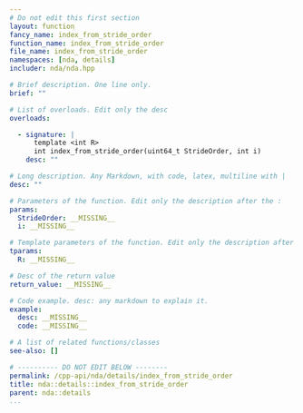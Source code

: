 ```yaml
---
# Do not edit this first section
layout: function
fancy_name: index_from_stride_order
function_name: index_from_stride_order
file_name: index_from_stride_order
namespaces: [nda, details]
includer: nda/nda.hpp

# Brief description. One line only.
brief: ""

# List of overloads. Edit only the desc
overloads:

  - signature: |
      template <int R> 
      int index_from_stride_order(uint64_t StrideOrder, int i)
    desc: ""

# Long description. Any Markdown, with code, latex, multiline with |
desc: ""

# Parameters of the function. Edit only the description after the :
params:
  StrideOrder: __MISSING__
  i: __MISSING__

# Template parameters of the function. Edit only the description after the :
tparams:
  R: __MISSING__

# Desc of the return value
return_value: __MISSING__

# Code example. desc: any markdown to explain it.
example:
  desc: __MISSING__
  code: __MISSING__

# A list of related functions/classes
see-also: []

# ---------- DO NOT EDIT BELOW --------
permalink: /cpp-api/nda/details/index_from_stride_order
title: nda::details::index_from_stride_order
parent: nda::details
...
```


